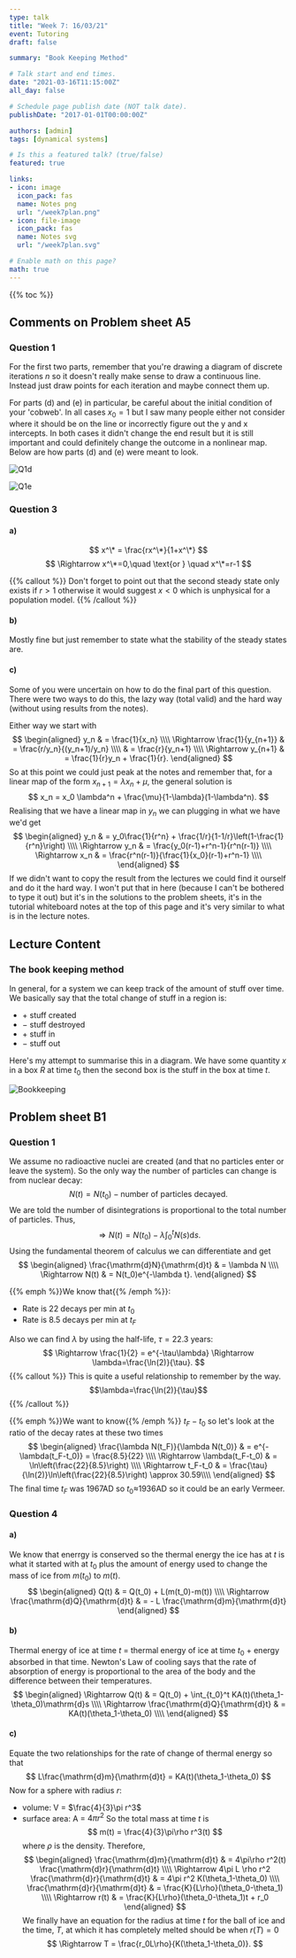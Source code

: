 ```yaml
---
type: talk
title: "Week 7: 16/03/21"
event: Tutoring
draft: false

summary: "Book Keeping Method"

# Talk start and end times.
date: "2021-03-16T11:15:00Z"
all_day: false

# Schedule page publish date (NOT talk date).
publishDate: "2017-01-01T00:00:00Z"

authors: [admin]
tags: [dynamical systems]

# Is this a featured talk? (true/false)
featured: true

links:
- icon: image
  icon_pack: fas
  name: Notes png
  url: "/week7plan.png"
- icon: file-image
  icon_pack: fas
  name: Notes svg
  url: "/week7plan.svg"

# Enable math on this page?
math: true
---
```


{{% toc %}}

## Comments on Problem sheet A5

### Question 1

For the first two parts, remember that you're drawing a diagram of discrete iterations $n$ so it doesn't really make sense to draw a continuous line. Instead just draw points for each iteration and maybe connect them up.

For parts (d) and (e) in particular, be careful about the initial condition of your 'cobweb'. In all cases $x_0=1$ but I saw many people either not consider where it should be on the line or incorrectly figure out the y and x intercepts. In both cases it didn't change the end result but it is still important and could definitely change the outcome in a nonlinear map. Below are how parts (d) and (e) were meant to look.

![Q1d](q1d.png)

![Q1e](q1e.png)

### Question 3

#### a) 

$$
x^\* = \frac{rx^\*}{1+x^\*}
$$
$$
\Rightarrow x^\*=0,\quad \text{or } \quad x^\*=r-1
$$

{{% callout %}}
Don't forget to point out that the second steady state only exists if $r>1$ otherwise it would suggest $x<0$ which is unphysical for a population model.
{{% /callout %}}

#### b)

Mostly fine but just remember to state what the stability of the steady states are.

#### c)

Some of you were uncertain on how to do the final part of this question. There were two ways to do this, the lazy way (total valid) and the hard way (without using results from the notes).

Either way we start with
$$
\begin{aligned}
y_n & = \frac{1}{x_n} \\\\
\Rightarrow \frac{1}{y_{n+1}} & = \frac{r/y_n}{(y_n+1)/y_n} \\\\
& = \frac{r}{y_n+1} \\\\
\Rightarrow y_{n+1} & = \frac{1}{r}y_n + \frac{1}{r}.
\end{aligned}
$$
So at this point we could just peak at the notes and remember that, for a linear map of the form $x_{n+1} = \lambda x_n + \mu$, the general solution is
$$
x_n = x_0 \lambda^n + \frac{\mu}{1-\lambda}(1-\lambda^n).
$$
Realising that we have a linear map in $y_n$ we can plugging in what we have we'd get 
$$
\begin{aligned}
y_n &  = y_0\frac{1}{r^n} + \frac{1/r}{1-1/r}\left(1-\frac{1}{r^n}\right) \\\\
\Rightarrow y_n & = \frac{y_0(r-1)+r^n-1}{r^n(r-1)} \\\\
\Rightarrow x_n & = \frac{r^n(r-1)}{\frac{1}{x_0}(r-1)+r^n-1} \\\\
\end{aligned}
$$
If we didn't want to copy the result from the lectures we could find it ourself and do it the hard way. I won't put that in here (because I can't be bothered to type it out) but it's in the solutions to the problem sheets, it's in the tutorial whiteboard notes at the top of this page and it's very similar to what is in the lecture notes.

## Lecture Content

### The book keeping method

In general, for a system we can keep track of the amount of stuff over time. We basically say that the total change of stuff in a region is:
- $+$ stuff created
- $-$ stuff destroyed
- $+$ stuff in
- $-$ stuff out

Here's my attempt to summarise this in a diagram. We have some quantity $x$ in a box $R$ at time $t_0$ then the second box is the stuff in the box at time $t$.

![Bookkeeping](bookkeeping.png)

## Problem sheet B1

### Question 1

We assume no radioactive nuclei are created (and that no particles enter or leave the system). So the only way the number of particles can change is from nuclear decay:
$$
N(t) = N(t_0) - \text{number of particles decayed}.
$$
We are told the number of disintegrations is proportional to the total number of particles. Thus,
$$
\Rightarrow N(t) = N(t_0) - \lambda \int_0^t N(s)\mathrm{d}s.
$$
Using the fundamental theorem of calculus we can differentiate and get 
$$
\begin{aligned}
\frac{\mathrm{d}N}{\mathrm{d}t} & = \lambda N \\\\
\Rightarrow N(t) & = N(t_0)e^{-\lambda t}.
\end{aligned}
$$

{{% emph %}}We know that{{% /emph %}}:
- Rate is 22 decays per min at $t_0$
- Rate is 8.5 decays per min at $t_F$

Also we can find $\lambda$ by using the half-life, $\tau=22.3$ years:
$$
\Rightarrow \frac{1}{2} = e^{-\tau\lambda} \Rightarrow \lambda=\frac{\ln(2)}{\tau}.
$$
{{% callout %}}
This is quite a useful relationship to remember by the way.
$$\lambda=\frac{\ln(2)}{\tau}$$
{{% /callout %}}

{{% emph %}}We want to know{{% /emph %}} $t_F-t_0$ so let's look at the ratio of the decay rates at these two times
$$
\begin{aligned}
\frac{\lambda N(t_F)}{\lambda N(t_0)} & = e^{-\lambda(t_F-t_0)} = \frac{8.5}{22} \\\\
\Rightarrow \lambda(t_F-t_0) & = \ln\left(\frac{22}{8.5}\right) \\\\
\Rightarrow t_F-t_0 & = \frac{\tau}{\ln(2)}\ln\left(\frac{22}{8.5}\right) \approx 30.59\\\\
\end{aligned}
$$
The final time $t_F$ was 1967AD so $t_0\approx$1936AD so it could be an early Vermeer.

### Question 4

#### a)

We know that enerrgy is conserved so the thermal energy the ice has at $t$ is what it started with at $t_0$ plus the amount of energy used to change the mass of ice from $m(t_0)$ to $m(t)$.
$$
\begin{aligned}
Q(t) & = Q(t_0) + L(m(t_0)-m(t)) \\\\
\Rightarrow \frac{\mathrm{d}Q}{\mathrm{d}t} & = - L \frac{\mathrm{d}m}{\mathrm{d}t}
\end{aligned}
$$

#### b)

Thermal energy of ice at time $t$ = thermal energy of ice at time $t_0$ + energy absorbed in that time. Newton's Law of cooling says that the rate of absorption of energy is proportional to the area of the body and the difference between their temperatures.
$$
\begin{aligned}
\Rightarrow Q(t) & = Q(t_0) + \int_{t_0}^t KA(t)(\theta_1-\theta_0)\mathrm{d}s \\\\
\Rightarrow \frac{\mathrm{d}Q}{\mathrm{d}t} & = KA(t)(\theta_1-\theta_0) \\\\
\end{aligned}
$$

#### c)

Equate the two relationships for the rate of change of thermal energy so that 
$$
L\frac{\mathrm{d}m}{\mathrm{d}t} = KA(t)(\theta_1-\theta_0)
$$
Now for a sphere with radius $r$:
- volume: V = $\frac{4}{3}\pi r^3$
- surface area: A = $4\pi r^2$
So the total mass at time $t$ is
$$
m(t) = \frac{4}{3}\pi\rho r^3(t)
$$
where $\rho$ is the density. Therefore,
$$
\begin{aligned}
\frac{\mathrm{d}m}{\mathrm{d}t} & = 4\pi\rho r^2(t) \frac{\mathrm{d}r}{\mathrm{d}t} \\\\
\Rightarrow 4\pi L \rho r^2 \frac{\mathrm{d}r}{\mathrm{d}t} & = 4\pi r^2 K(\theta_1-\theta_0) \\\\
\frac{\mathrm{d}r}{\mathrm{d}t} & = \frac{K}{L\rho}(\theta_0-\theta_1) \\\\
\Rightarrow r(t) & = \frac{K}{L\rho}(\theta_0-\theta_1)t + r_0
\end{aligned}
$$
We finally have an equation for the radius at time $t$ for the ball of ice and the time, $T$, at which it has completely melted should be when $r(T)=0$
$$
\Rightarrow T = \frac{r_0L\rho}{K(\theta_1-\theta_0)}.
$$